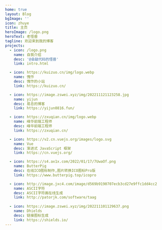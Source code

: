 ```yaml
---
home: true
layout: Blog
bgImage: ''
icon: zhuye
title: 主页
heroImage: /logo.png
heroText: 老怪兽
tagline: 欢迎来到我的博客
projects:
  - icon: /logo.png
    name: 自我介绍
    desc: '@会敲代码的怪兽'
    link: intro.html

  - icon: https://kuizuo.cn/img/logo.webp
    name: 愧怍
    desc: 愧怍的小站
    link: https://kuizuo.cn/

  - icon: https://image.zswei.xyz/img/202211121123258.jpg
    name: yijun
    desc: 易总的博客
    link: https://yijun0816.fun/

  - icon: https://zxuqian.cn/img/logo.webp
    name: 峰华前端工程师
    desc: 峰华前端工程师
    link: https://zxuqian.cn/

  - icon: https://v2.cn.vuejs.org/images/logo.svg
    name: Vue
    desc: 渐进式 JavaScript 框架
    link: https://cn.vuejs.org/

  - icon: https://s4.ax1x.com/2022/01/17/7UwaOf.png
    name: ButterPig
    desc: 在线ICO图标制作,图片转换ICO图标Pro版
    link: https://www.butterpig.top/icopro

  - icon: http://image.jxc4.com/image/d569b9190707ecb3cd27e9ffc1dd4cc2.tem.jpg
    name: ASCII字符
    desc: ASCII字符画在线生成
    link: http://patorjk.com/software/taag
    
  - icon: https://image.zswei.xyz/img/202211101129637.png
    name: Dhields
    desc: 链接图标生成
    link: https://shields.io/
---
```

